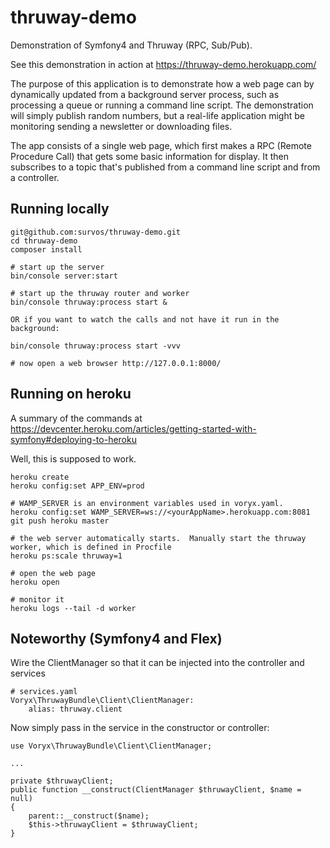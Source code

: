 # thruway-demo
Demonstration of Symfony4 and Thruway (RPC, Sub/Pub).

See this demonstration in action at https://thruway-demo.herokuapp.com/

The purpose of this application is to demonstrate how a web page can by dynamically updated from a background server process, such as processing a queue or running a command line script.  The demonstration will simply publish random numbers, but a real-life application might be monitoring sending a newsletter or downloading files.

The app consists of a single web page, which first makes a RPC (Remote Procedure Call) that gets some basic information for display.  It then subscribes to a topic that's published from a command line script and from a controller.

## Running locally

    git@github.com:survos/thruway-demo.git
    cd thruway-demo
    composer install
    
    # start up the server
    bin/console server:start
    
    # start up the thruway router and worker
    bin/console thruway:process start &
    
    OR if you want to watch the calls and not have it run in the background:

    bin/console thruway:process start -vvv

    # now open a web browser http://127.0.0.1:8000/
    
## Running on heroku

A summary of the commands at https://devcenter.heroku.com/articles/getting-started-with-symfony#deploying-to-heroku

Well, this is supposed to work.  

    heroku create
    heroku config:set APP_ENV=prod
    
    # WAMP_SERVER is an environment variables used in voryx.yaml. 
    heroku config:set WAMP_SERVER=ws://<yourAppName>.herokuapp.com:8081
    git push heroku master
    
    # the web server automatically starts.  Manually start the thruway worker, which is defined in Procfile
    heroku ps:scale thruway=1

    # open the web page
    heroku open
    
    # monitor it
    heroku logs --tail -d worker
    
    

## Noteworthy (Symfony4 and Flex)

Wire the ClientManager so that it can be injected into the controller and services

    # services.yaml
    Voryx\ThruwayBundle\Client\ClientManager:
        alias: thruway.client
    
    
Now simply pass in the service in the constructor or controller:

    use Voryx\ThruwayBundle\Client\ClientManager;
    
    ...

    private $thruwayClient;
    public function __construct(ClientManager $thruwayClient, $name = null)
    {
        parent::__construct($name);
        $this->thruwayClient = $thruwayClient;
    }
    
    

    
    
    
    
    
